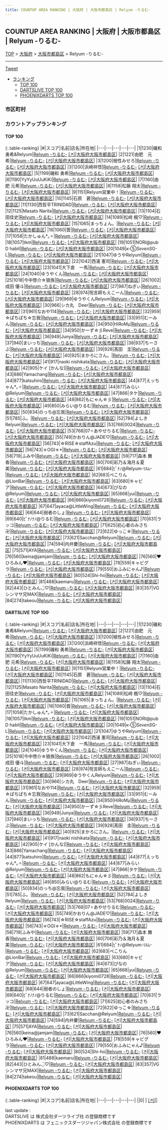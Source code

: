 ```yaml
---
title: COUNTUP AREA RANKING | 大阪府 | 大阪市都島区 | Relyum -りるむ-
---
```

## COUNTUP AREA RANKING | 大阪府 | 大阪市都島区 | Relyum -りるむ-

[TOP](/darts/rank/) > [大阪府](/darts/rank/大阪府/) > [大阪市都島区](/darts/rank/大阪府/大阪市都島区/) > Relyum -りるむ-

___

<a href="https://twitter.com/share?ref_src=twsrc%5Etfw" data-text="COUNTUP AREA RANKING | 大阪府大阪市都島区Relyum -りるむ-" class="twitter-share-button" data-hashtags="DARTSLIVE,PHOENIXDARTS,darts,ダーツ" data-show-count="false">Tweet</a>

* [ランキング](#カウントアップランキング)
    * [TOP 100](#top-100)
    * [DARTSLIVE TOP 100](#dartslive-top-100)
    * [PHOENIXDARTS TOP 100](#phoenixdarts-top-100)

### 市区町村

<ul>

</ul>

### カウントアップランキング

#### TOP 100



{:.table-ranking}
|#|スコア|名前|店名|所在地|
|---|---|---|---|---|
|1|1230|<span class="rank-name-dl">磯和勇希&amp;Relyum</span>|<a href="/darts/rank/shops/18366769fff3e834fec1ae84bb28bd87.html">Relyum -りるむ-</a> <a href="https://search.dartslive.com/jp/shop/18366769fff3e834fec1ae84bb28bd87">[↗]</a>|<a href="/darts/rank/大阪府/大阪市都島区">大阪府大阪市都島区</a>|
|2|1221|<span class="rank-name-dl">由肥　元希</span>|<a href="/darts/rank/shops/18366769fff3e834fec1ae84bb28bd87.html">Relyum -りるむ-</a> <a href="https://search.dartslive.com/jp/shop/18366769fff3e834fec1ae84bb28bd87">[↗]</a>|<a href="/darts/rank/大阪府/大阪市都島区">大阪府大阪市都島区</a>|
|3|1200|<span class="rank-name-dl">根性みせろ</span>|<a href="/darts/rank/shops/18366769fff3e834fec1ae84bb28bd87.html">Relyum -りるむ-</a> <a href="https://search.dartslive.com/jp/shop/18366769fff3e834fec1ae84bb28bd87">[↗]</a>|<a href="/darts/rank/大阪府/大阪市都島区">大阪府大阪市都島区</a>|
|3|1200|<span class="rank-name-dl">浜崎祥悟</span>|<a href="/darts/rank/shops/18366769fff3e834fec1ae84bb28bd87.html">Relyum -りるむ-</a> <a href="https://search.dartslive.com/jp/shop/18366769fff3e834fec1ae84bb28bd87">[↗]</a>|<a href="/darts/rank/大阪府/大阪市都島区">大阪府大阪市都島区</a>|
|5|1199|<span class="rank-name-dl">磯和 勇希</span>|<a href="/darts/rank/shops/18366769fff3e834fec1ae84bb28bd87.html">Relyum -りるむ-</a> <a href="https://search.dartslive.com/jp/shop/18366769fff3e834fec1ae84bb28bd87">[↗]</a>|<a href="/darts/rank/大阪府/大阪市都島区">大阪府大阪市都島区</a>|
|6|1190|<span class="rank-name-dl">YyYyUuUuKiKi</span>|<a href="/darts/rank/shops/18366769fff3e834fec1ae84bb28bd87.html">Relyum -りるむ-</a> <a href="https://search.dartslive.com/jp/shop/18366769fff3e834fec1ae84bb28bd87">[↗]</a>|<a href="/darts/rank/大阪府/大阪市都島区">大阪府大阪市都島区</a>|
|7|1160|<span class="rank-name-dl">由肥 元希</span>|<a href="/darts/rank/shops/18366769fff3e834fec1ae84bb28bd87.html">Relyum -りるむ-</a> <a href="https://search.dartslive.com/jp/shop/18366769fff3e834fec1ae84bb28bd87">[↗]</a>|<a href="/darts/rank/大阪府/大阪市都島区">大阪府大阪市都島区</a>|
|8|1158|<span class="rank-name-dl">松藤 翔太</span>|<a href="/darts/rank/shops/18366769fff3e834fec1ae84bb28bd87.html">Relyum -りるむ-</a> <a href="https://search.dartslive.com/jp/shop/18366769fff3e834fec1ae84bb28bd87">[↗]</a>|<a href="/darts/rank/大阪府/大阪市都島区">大阪府大阪市都島区</a>|
|9|1151|<span class="rank-name-dl">Relyum営業中！</span>|<a href="/darts/rank/shops/18366769fff3e834fec1ae84bb28bd87.html">Relyum -りるむ-</a> <a href="https://search.dartslive.com/jp/shop/18366769fff3e834fec1ae84bb28bd87">[↗]</a>|<a href="/darts/rank/大阪府/大阪市都島区">大阪府大阪市都島区</a>|
|10|1145|<span class="rank-name-dl">石原　蒼</span>|<a href="/darts/rank/shops/18366769fff3e834fec1ae84bb28bd87.html">Relyum -りるむ-</a> <a href="https://search.dartslive.com/jp/shop/18366769fff3e834fec1ae84bb28bd87">[↗]</a>|<a href="/darts/rank/大阪府/大阪市都島区">大阪府大阪市都島区</a>|
|11|1130|<span class="rank-name-dl">西哲平TRINIDAD</span>|<a href="/darts/rank/shops/18366769fff3e834fec1ae84bb28bd87.html">Relyum -りるむ-</a> <a href="https://search.dartslive.com/jp/shop/18366769fff3e834fec1ae84bb28bd87">[↗]</a>|<a href="/darts/rank/大阪府/大阪市都島区">大阪府大阪市都島区</a>|
|12|1125|<span class="rank-name-dl">Masato Narita</span>|<a href="/darts/rank/shops/18366769fff3e834fec1ae84bb28bd87.html">Relyum -りるむ-</a> <a href="https://search.dartslive.com/jp/shop/18366769fff3e834fec1ae84bb28bd87">[↗]</a>|<a href="/darts/rank/大阪府/大阪市都島区">大阪府大阪市都島区</a>|
|13|1104|<span class="rank-name-dl">石田佳史</span>|<a href="/darts/rank/shops/18366769fff3e834fec1ae84bb28bd87.html">Relyum -りるむ-</a> <a href="https://search.dartslive.com/jp/shop/18366769fff3e834fec1ae84bb28bd87">[↗]</a>|<a href="/darts/rank/大阪府/大阪市都島区">大阪府大阪市都島区</a>|
|14|1089|<span class="rank-name-dl">松﨑 楓♡‬</span>|<a href="/darts/rank/shops/18366769fff3e834fec1ae84bb28bd87.html">Relyum -りるむ-</a> <a href="https://search.dartslive.com/jp/shop/18366769fff3e834fec1ae84bb28bd87">[↗]</a>|<a href="/darts/rank/大阪府/大阪市都島区">大阪府大阪市都島区</a>|
|15|1065|<span class="rank-name-dl">まっちょん。</span>|<a href="/darts/rank/shops/18366769fff3e834fec1ae84bb28bd87.html">Relyum -りるむ-</a> <a href="https://search.dartslive.com/jp/shop/18366769fff3e834fec1ae84bb28bd87">[↗]</a>|<a href="/darts/rank/大阪府/大阪市都島区">大阪府大阪市都島区</a>|
|16|1060|<span class="rank-name-dl">晋</span>|<a href="/darts/rank/shops/18366769fff3e834fec1ae84bb28bd87.html">Relyum -りるむ-</a> <a href="https://search.dartslive.com/jp/shop/18366769fff3e834fec1ae84bb28bd87">[↗]</a>|<a href="/darts/rank/大阪府/大阪市都島区">大阪府大阪市都島区</a>|
|17|1058|<span class="rank-name-dl">たかしゅん*｡✧</span>|<a href="/darts/rank/shops/18366769fff3e834fec1ae84bb28bd87.html">Relyum -りるむ-</a> <a href="https://search.dartslive.com/jp/shop/18366769fff3e834fec1ae84bb28bd87">[↗]</a>|<a href="/darts/rank/大阪府/大阪市都島区">大阪府大阪市都島区</a>|
|18|1057|<span class="rank-name-dl">tkm</span>|<a href="/darts/rank/shops/18366769fff3e834fec1ae84bb28bd87.html">Relyum -りるむ-</a> <a href="https://search.dartslive.com/jp/shop/18366769fff3e834fec1ae84bb28bd87">[↗]</a>|<a href="/darts/rank/大阪府/大阪市都島区">大阪府大阪市都島区</a>|
|19|1051|<span class="rank-name-dl">NORI@pub D habit</span>|<a href="/darts/rank/shops/18366769fff3e834fec1ae84bb28bd87.html">Relyum -りるむ-</a> <a href="https://search.dartslive.com/jp/shop/18366769fff3e834fec1ae84bb28bd87">[↗]</a>|<a href="/darts/rank/大阪府/大阪市都島区">大阪府大阪市都島区</a>|
|20|1049|<span class="rank-name-dl">к-⑤*SevenS*G-L</span>|<a href="/darts/rank/shops/18366769fff3e834fec1ae84bb28bd87.html">Relyum -りるむ-</a> <a href="https://search.dartslive.com/jp/shop/18366769fff3e834fec1ae84bb28bd87">[↗]</a>|<a href="/darts/rank/大阪府/大阪市都島区">大阪府大阪市都島区</a>|
|21|1047|<span class="rank-name-dl">ゆうやRelyum</span>|<a href="/darts/rank/shops/18366769fff3e834fec1ae84bb28bd87.html">Relyum -りるむ-</a> <a href="https://search.dartslive.com/jp/shop/18366769fff3e834fec1ae84bb28bd87">[↗]</a>|<a href="/darts/rank/大阪府/大阪市都島区">大阪府大阪市都島区</a>|
|22|1042|<span class="rank-name-dl">西浦 憲司</span>|<a href="/darts/rank/shops/18366769fff3e834fec1ae84bb28bd87.html">Relyum -りるむ-</a> <a href="https://search.dartslive.com/jp/shop/18366769fff3e834fec1ae84bb28bd87">[↗]</a>|<a href="/darts/rank/大阪府/大阪市都島区">大阪府大阪市都島区</a>|
|23|1041|<span class="rank-name-dl">大下倉　一馬</span>|<a href="/darts/rank/shops/18366769fff3e834fec1ae84bb28bd87.html">Relyum -りるむ-</a> <a href="https://search.dartslive.com/jp/shop/18366769fff3e834fec1ae84bb28bd87">[↗]</a>|<a href="/darts/rank/大阪府/大阪市都島区">大阪府大阪市都島区</a>|
|24|1040|<span class="rank-name-dl">ゆうやくん</span>|<a href="/darts/rank/shops/18366769fff3e834fec1ae84bb28bd87.html">Relyum -りるむ-</a> <a href="https://search.dartslive.com/jp/shop/18366769fff3e834fec1ae84bb28bd87">[↗]</a>|<a href="/darts/rank/大阪府/大阪市都島区">大阪府大阪市都島区</a>|
|25|1018|<span class="rank-name-dl">今中啓介☆狼族</span>|<a href="/darts/rank/shops/18366769fff3e834fec1ae84bb28bd87.html">Relyum -りるむ-</a> <a href="https://search.dartslive.com/jp/shop/18366769fff3e834fec1ae84bb28bd87">[↗]</a>|<a href="/darts/rank/大阪府/大阪市都島区">大阪府大阪市都島区</a>|
|26|1002|<span class="rank-name-dl">成田 優斗</span>|<a href="/darts/rank/shops/18366769fff3e834fec1ae84bb28bd87.html">Relyum -りるむ-</a> <a href="https://search.dartslive.com/jp/shop/18366769fff3e834fec1ae84bb28bd87">[↗]</a>|<a href="/darts/rank/大阪府/大阪市都島区">大阪府大阪市都島区</a>|
|27|987|<span class="rank-name-dl">ねぎぃ</span>|<a href="/darts/rank/shops/18366769fff3e834fec1ae84bb28bd87.html">Relyum -りるむ-</a> <a href="https://search.dartslive.com/jp/shop/18366769fff3e834fec1ae84bb28bd87">[↗]</a>|<a href="/darts/rank/大阪府/大阪市都島区">大阪府大阪市都島区</a>|
|28|974|<span class="rank-name-dl">呪言師もえこーん</span>|<a href="/darts/rank/shops/18366769fff3e834fec1ae84bb28bd87.html">Relyum -りるむ-</a> <a href="https://search.dartslive.com/jp/shop/18366769fff3e834fec1ae84bb28bd87">[↗]</a>|<a href="/darts/rank/大阪府/大阪市都島区">大阪府大阪市都島区</a>|
|29|969|<span class="rank-name-dl">ゆうやくんRelyum</span>|<a href="/darts/rank/shops/18366769fff3e834fec1ae84bb28bd87.html">Relyum -りるむ-</a> <a href="https://search.dartslive.com/jp/shop/18366769fff3e834fec1ae84bb28bd87">[↗]</a>|<a href="/darts/rank/大阪府/大阪市都島区">大阪府大阪市都島区</a>|
|30|966|<span class="rank-name-dl">シカ丸　Deer</span>|<a href="/darts/rank/shops/18366769fff3e834fec1ae84bb28bd87.html">Relyum -りるむ-</a> <a href="https://search.dartslive.com/jp/shop/18366769fff3e834fec1ae84bb28bd87">[↗]</a>|<a href="/darts/rank/大阪府/大阪市都島区">大阪府大阪市都島区</a>|
|31|961|<span class="rank-name-dl">なおや114</span>|<a href="/darts/rank/shops/18366769fff3e834fec1ae84bb28bd87.html">Relyum -りるむ-</a> <a href="https://search.dartslive.com/jp/shop/18366769fff3e834fec1ae84bb28bd87">[↗]</a>|<a href="/darts/rank/大阪府/大阪市都島区">大阪府大阪市都島区</a>|
|32|959|<span class="rank-name-dl">☆ぱちぱち☆忘我</span>|<a href="/darts/rank/shops/18366769fff3e834fec1ae84bb28bd87.html">Relyum -りるむ-</a> <a href="https://search.dartslive.com/jp/shop/18366769fff3e834fec1ae84bb28bd87">[↗]</a>|<a href="/darts/rank/大阪府/大阪市都島区">大阪府大阪市都島区</a>|
|33|951|<span class="rank-name-dl">むーみん</span>|<a href="/darts/rank/shops/18366769fff3e834fec1ae84bb28bd87.html">Relyum -りるむ-</a> <a href="https://search.dartslive.com/jp/shop/18366769fff3e834fec1ae84bb28bd87">[↗]</a>|<a href="/darts/rank/大阪府/大阪市都島区">大阪府大阪市都島区</a>|
|34|950|<span class="rank-name-dl">HiЯoMμ</span>|<a href="/darts/rank/shops/18366769fff3e834fec1ae84bb28bd87.html">Relyum -りるむ-</a> <a href="https://search.dartslive.com/jp/shop/18366769fff3e834fec1ae84bb28bd87">[↗]</a>|<a href="/darts/rank/大阪府/大阪市都島区">大阪府大阪市都島区</a>|
|34|950|<span class="rank-name-dl">かーず☆彡Reve</span>|<a href="/darts/rank/shops/18366769fff3e834fec1ae84bb28bd87.html">Relyum -りるむ-</a> <a href="https://search.dartslive.com/jp/shop/18366769fff3e834fec1ae84bb28bd87">[↗]</a>|<a href="/darts/rank/大阪府/大阪市都島区">大阪府大阪市都島区</a>|
|36|949|<span class="rank-name-dl">Junya</span>|<a href="/darts/rank/shops/18366769fff3e834fec1ae84bb28bd87.html">Relyum -りるむ-</a> <a href="https://search.dartslive.com/jp/shop/18366769fff3e834fec1ae84bb28bd87">[↗]</a>|<a href="/darts/rank/大阪府/大阪市都島区">大阪府大阪市都島区</a>|
|37|940|<span class="rank-name-dl">まいっち</span>|<a href="/darts/rank/shops/18366769fff3e834fec1ae84bb28bd87.html">Relyum -りるむ-</a> <a href="https://search.dartslive.com/jp/shop/18366769fff3e834fec1ae84bb28bd87">[↗]</a>|<a href="/darts/rank/大阪府/大阪市都島区">大阪府大阪市都島区</a>|
|38|937|<span class="rank-name-dl">ちーさぶ</span>|<a href="/darts/rank/shops/18366769fff3e834fec1ae84bb28bd87.html">Relyum -りるむ-</a> <a href="https://search.dartslive.com/jp/shop/18366769fff3e834fec1ae84bb28bd87">[↗]</a>|<a href="/darts/rank/大阪府/大阪市都島区">大阪府大阪市都島区</a>|
|39|928|<span class="rank-name-dl">髙田　圭</span>|<a href="/darts/rank/shops/18366769fff3e834fec1ae84bb28bd87.html">Relyum -りるむ-</a> <a href="https://search.dartslive.com/jp/shop/18366769fff3e834fec1ae84bb28bd87">[↗]</a>|<a href="/darts/rank/大阪府/大阪市都島区">大阪府大阪市都島区</a>|
|40|925|<span class="rank-name-dl">まかろにさん。</span>|<a href="/darts/rank/shops/18366769fff3e834fec1ae84bb28bd87.html">Relyum -りるむ-</a> <a href="https://search.dartslive.com/jp/shop/18366769fff3e834fec1ae84bb28bd87">[↗]</a>|<a href="/darts/rank/大阪府/大阪市都島区">大阪府大阪市都島区</a>|
|41|917|<span class="rank-name-dl">naoki nishikata</span>|<a href="/darts/rank/shops/18366769fff3e834fec1ae84bb28bd87.html">Relyum -りるむ-</a> <a href="https://search.dartslive.com/jp/shop/18366769fff3e834fec1ae84bb28bd87">[↗]</a>|<a href="/darts/rank/大阪府/大阪市都島区">大阪府大阪市都島区</a>|
|42|905|<span class="rank-name-dl">ケイ [かんな]</span>|<a href="/darts/rank/shops/18366769fff3e834fec1ae84bb28bd87.html">Relyum -りるむ-</a> <a href="https://search.dartslive.com/jp/shop/18366769fff3e834fec1ae84bb28bd87">[↗]</a>|<a href="/darts/rank/大阪府/大阪市都島区">大阪府大阪市都島区</a>|
|43|886|<span class="rank-name-dl">Yamachang</span>|<a href="/darts/rank/shops/18366769fff3e834fec1ae84bb28bd87.html">Relyum -りるむ-</a> <a href="https://search.dartslive.com/jp/shop/18366769fff3e834fec1ae84bb28bd87">[↗]</a>|<a href="/darts/rank/大阪府/大阪市都島区">大阪府大阪市都島区</a>|
|44|877|<span class="rank-name-dl">katsuhiro</span>|<a href="/darts/rank/shops/18366769fff3e834fec1ae84bb28bd87.html">Relyum -りるむ-</a> <a href="https://search.dartslive.com/jp/shop/18366769fff3e834fec1ae84bb28bd87">[↗]</a>|<a href="/darts/rank/大阪府/大阪市都島区">大阪府大阪市都島区</a>|
|44|877|<span class="rank-name-dl">えッちゃん*｡✧</span>|<a href="/darts/rank/shops/18366769fff3e834fec1ae84bb28bd87.html">Relyum -りるむ-</a> <a href="https://search.dartslive.com/jp/shop/18366769fff3e834fec1ae84bb28bd87">[↗]</a>|<a href="/darts/rank/大阪府/大阪市都島区">大阪府大阪市都島区</a>|
|44|877|<span class="rank-name-dl">みらい@Relyum</span>|<a href="/darts/rank/shops/18366769fff3e834fec1ae84bb28bd87.html">Relyum -りるむ-</a> <a href="https://search.dartslive.com/jp/shop/18366769fff3e834fec1ae84bb28bd87">[↗]</a>|<a href="/darts/rank/大阪府/大阪市都島区">大阪府大阪市都島区</a>|
|47|866|<span class="rank-name-dl">タケ</span>|<a href="/darts/rank/shops/18366769fff3e834fec1ae84bb28bd87.html">Relyum -りるむ-</a> <a href="https://search.dartslive.com/jp/shop/18366769fff3e834fec1ae84bb28bd87">[↗]</a>|<a href="/darts/rank/大阪府/大阪市都島区">大阪府大阪市都島区</a>|
|48|862|<span class="rank-name-dl">もにゃん☆彡</span>|<a href="/darts/rank/shops/18366769fff3e834fec1ae84bb28bd87.html">Relyum -りるむ-</a> <a href="https://search.dartslive.com/jp/shop/18366769fff3e834fec1ae84bb28bd87">[↗]</a>|<a href="/darts/rank/大阪府/大阪市都島区">大阪府大阪市都島区</a>|
|49|850|<span class="rank-name-dl">みらい@りるむ</span>|<a href="/darts/rank/shops/18366769fff3e834fec1ae84bb28bd87.html">Relyum -りるむ-</a> <a href="https://search.dartslive.com/jp/shop/18366769fff3e834fec1ae84bb28bd87">[↗]</a>|<a href="/darts/rank/大阪府/大阪市都島区">大阪府大阪市都島区</a>|
|50|834|<span class="rank-name-dl">のっち@忘我</span>|<a href="/darts/rank/shops/18366769fff3e834fec1ae84bb28bd87.html">Relyum -りるむ-</a> <a href="https://search.dartslive.com/jp/shop/18366769fff3e834fec1ae84bb28bd87">[↗]</a>|<a href="/darts/rank/大阪府/大阪市都島区">大阪府大阪市都島区</a>|
|51|785|<span class="rank-name-dl">ふ。</span>|<a href="/darts/rank/shops/18366769fff3e834fec1ae84bb28bd87.html">Relyum -りるむ-</a> <a href="https://search.dartslive.com/jp/shop/18366769fff3e834fec1ae84bb28bd87">[↗]</a>|<a href="/darts/rank/大阪府/大阪市都島区">大阪府大阪市都島区</a>|
|52|784|<span class="rank-name-dl">よしきRelyum</span>|<a href="/darts/rank/shops/18366769fff3e834fec1ae84bb28bd87.html">Relyum -りるむ-</a> <a href="https://search.dartslive.com/jp/shop/18366769fff3e834fec1ae84bb28bd87">[↗]</a>|<a href="/darts/rank/大阪府/大阪市都島区">大阪府大阪市都島区</a>|
|53|768|<span class="rank-name-dl">0024</span>|<a href="/darts/rank/shops/18366769fff3e834fec1ae84bb28bd87.html">Relyum -りるむ-</a> <a href="https://search.dartslive.com/jp/shop/18366769fff3e834fec1ae84bb28bd87">[↗]</a>|<a href="/darts/rank/大阪府/大阪市都島区">大阪府大阪市都島区</a>|
|53|768|<span class="rank-name-dl">07✧あやせりるむ</span>|<a href="/darts/rank/shops/18366769fff3e834fec1ae84bb28bd87.html">Relyum -りるむ-</a> <a href="https://search.dartslive.com/jp/shop/18366769fff3e834fec1ae84bb28bd87">[↗]</a>|<a href="/darts/rank/大阪府/大阪市都島区">大阪府大阪市都島区</a>|
|55|749|<span class="rank-name-dl">かおりん@JADE♡</span>|<a href="/darts/rank/shops/18366769fff3e834fec1ae84bb28bd87.html">Relyum -りるむ-</a> <a href="https://search.dartslive.com/jp/shop/18366769fff3e834fec1ae84bb28bd87">[↗]</a>|<a href="/darts/rank/大阪府/大阪市都島区">大阪府大阪市都島区</a>|
|56|743|<span class="rank-name-dl">☆RISE☆staffAzu</span>|<a href="/darts/rank/shops/18366769fff3e834fec1ae84bb28bd87.html">Relyum -りるむ-</a> <a href="https://search.dartslive.com/jp/shop/18366769fff3e834fec1ae84bb28bd87">[↗]</a>|<a href="/darts/rank/大阪府/大阪市都島区">大阪府大阪市都島区</a>|
|56|743|<span class="rank-name-dl">＊OGI＊*</span>|<a href="/darts/rank/shops/18366769fff3e834fec1ae84bb28bd87.html">Relyum -りるむ-</a> <a href="https://search.dartslive.com/jp/shop/18366769fff3e834fec1ae84bb28bd87">[↗]</a>|<a href="/darts/rank/大阪府/大阪市都島区">大阪府大阪市都島区</a>|
|58|719|<span class="rank-name-dl">ふみや</span>|<a href="/darts/rank/shops/18366769fff3e834fec1ae84bb28bd87.html">Relyum -りるむ-</a> <a href="https://search.dartslive.com/jp/shop/18366769fff3e834fec1ae84bb28bd87">[↗]</a>|<a href="/darts/rank/大阪府/大阪市都島区">大阪府大阪市都島区</a>|
|59|717|<span class="rank-name-dl">森本 舞香</span>|<a href="/darts/rank/shops/18366769fff3e834fec1ae84bb28bd87.html">Relyum -りるむ-</a> <a href="https://search.dartslive.com/jp/shop/18366769fff3e834fec1ae84bb28bd87">[↗]</a>|<a href="/darts/rank/大阪府/大阪市都島区">大阪府大阪市都島区</a>|
|60|706|<span class="rank-name-dl">彩乃＆海月＆夏美</span>|<a href="/darts/rank/shops/18366769fff3e834fec1ae84bb28bd87.html">Relyum -りるむ-</a> <a href="https://search.dartslive.com/jp/shop/18366769fff3e834fec1ae84bb28bd87">[↗]</a>|<a href="/darts/rank/大阪府/大阪市都島区">大阪府大阪市都島区</a>|
|61|684|<span class="rank-name-dl">ﾋﾟﾅﾉ@Relyum-ﾘﾙﾑ-</span>|<a href="/darts/rank/shops/18366769fff3e834fec1ae84bb28bd87.html">Relyum -りるむ-</a> <a href="https://search.dartslive.com/jp/shop/18366769fff3e834fec1ae84bb28bd87">[↗]</a>|<a href="/darts/rank/大阪府/大阪市都島区">大阪府大阪市都島区</a>|
|62|683|<span class="rank-name-dl">ぺこりん@LionBar</span>|<a href="/darts/rank/shops/18366769fff3e834fec1ae84bb28bd87.html">Relyum -りるむ-</a> <a href="https://search.dartslive.com/jp/shop/18366769fff3e834fec1ae84bb28bd87">[↗]</a>|<a href="/darts/rank/大阪府/大阪市都島区">大阪府大阪市都島区</a>|
|63|680|<span class="rank-name-dl">キャビア</span>|<a href="/darts/rank/shops/18366769fff3e834fec1ae84bb28bd87.html">Relyum -りるむ-</a> <a href="https://search.dartslive.com/jp/shop/18366769fff3e834fec1ae84bb28bd87">[↗]</a>|<a href="/darts/rank/大阪府/大阪市都島区">大阪府大阪市都島区</a>|
|64|673|<span class="rank-name-dl">ぴなの@Relyum</span>|<a href="/darts/rank/shops/18366769fff3e834fec1ae84bb28bd87.html">Relyum -りるむ-</a> <a href="https://search.dartslive.com/jp/shop/18366769fff3e834fec1ae84bb28bd87">[↗]</a>|<a href="/darts/rank/大阪府/大阪市都島区">大阪府大阪市都島区</a>|
|65|668|<span class="rank-name-dl">yui</span>|<a href="/darts/rank/shops/18366769fff3e834fec1ae84bb28bd87.html">Relyum -りるむ-</a> <a href="https://search.dartslive.com/jp/shop/18366769fff3e834fec1ae84bb28bd87">[↗]</a>|<a href="/darts/rank/大阪府/大阪市都島区">大阪府大阪市都島区</a>|
|66|666|<span class="rank-name-dl">kiyomi0728</span>|<a href="/darts/rank/shops/18366769fff3e834fec1ae84bb28bd87.html">Relyum -りるむ-</a> <a href="https://search.dartslive.com/jp/shop/18366769fff3e834fec1ae84bb28bd87">[↗]</a>|<a href="/darts/rank/大阪府/大阪市都島区">大阪府大阪市都島区</a>|
|67|647|<span class="rank-name-dl">ayaca@LittleWing</span>|<a href="/darts/rank/shops/18366769fff3e834fec1ae84bb28bd87.html">Relyum -りるむ-</a> <a href="https://search.dartslive.com/jp/shop/18366769fff3e834fec1ae84bb28bd87">[↗]</a>|<a href="/darts/rank/大阪府/大阪市都島区">大阪府大阪市都島区</a>|
|68|644|<span class="rank-name-dl">弱者のしょ</span>|<a href="/darts/rank/shops/18366769fff3e834fec1ae84bb28bd87.html">Relyum -りるむ-</a> <a href="https://search.dartslive.com/jp/shop/18366769fff3e834fec1ae84bb28bd87">[↗]</a>|<a href="/darts/rank/大阪府/大阪市都島区">大阪府大阪市都島区</a>|
|69|640|<span class="rank-name-dl">ﾋﾟﾅﾉﾅﾉ@りるむ</span>|<a href="/darts/rank/shops/18366769fff3e834fec1ae84bb28bd87.html">Relyum -りるむ-</a> <a href="https://search.dartslive.com/jp/shop/18366769fff3e834fec1ae84bb28bd87">[↗]</a>|<a href="/darts/rank/大阪府/大阪市都島区">大阪府大阪市都島区</a>|
|70|631|<span class="rank-name-dl">ラッコ</span>|<a href="/darts/rank/shops/18366769fff3e834fec1ae84bb28bd87.html">Relyum -りるむ-</a> <a href="https://search.dartslive.com/jp/shop/18366769fff3e834fec1ae84bb28bd87">[↗]</a>|<a href="/darts/rank/大阪府/大阪市都島区">大阪府大阪市都島区</a>|
|71|625|<span class="rank-name-dl">初心者のみさち卍</span>|<a href="/darts/rank/shops/18366769fff3e834fec1ae84bb28bd87.html">Relyum -りるむ-</a> <a href="https://search.dartslive.com/jp/shop/18366769fff3e834fec1ae84bb28bd87">[↗]</a>|<a href="/darts/rank/大阪府/大阪市都島区">大阪府大阪市都島区</a>|
|72|622|<span class="rank-name-dl">ゆっこ☆</span>|<a href="/darts/rank/shops/18366769fff3e834fec1ae84bb28bd87.html">Relyum -りるむ-</a> <a href="https://search.dartslive.com/jp/shop/18366769fff3e834fec1ae84bb28bd87">[↗]</a>|<a href="/darts/rank/大阪府/大阪市都島区">大阪府大阪市都島区</a>|
|73|621|<span class="rank-name-dl">Sacchan@Relyum</span>|<a href="/darts/rank/shops/18366769fff3e834fec1ae84bb28bd87.html">Relyum -りるむ-</a> <a href="https://search.dartslive.com/jp/shop/18366769fff3e834fec1ae84bb28bd87">[↗]</a>|<a href="/darts/rank/大阪府/大阪市都島区">大阪府大阪市都島区</a>|
|74|594|<span class="rank-name-dl">内弁慶</span>|<a href="/darts/rank/shops/18366769fff3e834fec1ae84bb28bd87.html">Relyum -りるむ-</a> <a href="https://search.dartslive.com/jp/shop/18366769fff3e834fec1ae84bb28bd87">[↗]</a>|<a href="/darts/rank/大阪府/大阪市都島区">大阪府大阪市都島区</a>|
|75|571|<span class="rank-name-dl">AYA</span>|<a href="/darts/rank/shops/18366769fff3e834fec1ae84bb28bd87.html">Relyum -りるむ-</a> <a href="https://search.dartslive.com/jp/shop/18366769fff3e834fec1ae84bb28bd87">[↗]</a>|<a href="/darts/rank/大阪府/大阪市都島区">大阪府大阪市都島区</a>|
|76|560|<span class="rank-name-dl">keina@jamjam</span>|<a href="/darts/rank/shops/18366769fff3e834fec1ae84bb28bd87.html">Relyum -りるむ-</a> <a href="https://search.dartslive.com/jp/shop/18366769fff3e834fec1ae84bb28bd87">[↗]</a>|<a href="/darts/rank/大阪府/大阪市都島区">大阪府大阪市都島区</a>|
|76|560|<span class="rank-name-dl">❤ひろみん❤</span>|<a href="/darts/rank/shops/18366769fff3e834fec1ae84bb28bd87.html">Relyum -りるむ-</a> <a href="https://search.dartslive.com/jp/shop/18366769fff3e834fec1ae84bb28bd87">[↗]</a>|<a href="/darts/rank/大阪府/大阪市都島区">大阪府大阪市都島区</a>|
|78|559|<span class="rank-name-dl">キャビグラ</span>|<a href="/darts/rank/shops/18366769fff3e834fec1ae84bb28bd87.html">Relyum -りるむ-</a> <a href="https://search.dartslive.com/jp/shop/18366769fff3e834fec1ae84bb28bd87">[↗]</a>|<a href="/darts/rank/大阪府/大阪市都島区">大阪府大阪市都島区</a>|
|79|550|<span class="rank-name-dl">おふみにゃん♪</span>|<a href="/darts/rank/shops/18366769fff3e834fec1ae84bb28bd87.html">Relyum -りるむ-</a> <a href="https://search.dartslive.com/jp/shop/18366769fff3e834fec1ae84bb28bd87">[↗]</a>|<a href="/darts/rank/大阪府/大阪市都島区">大阪府大阪市都島区</a>|
|80|524|<span class="rank-name-dl">Shi-ho</span>|<a href="/darts/rank/shops/18366769fff3e834fec1ae84bb28bd87.html">Relyum -りるむ-</a> <a href="https://search.dartslive.com/jp/shop/18366769fff3e834fec1ae84bb28bd87">[↗]</a>|<a href="/darts/rank/大阪府/大阪市都島区">大阪府大阪市都島区</a>|
|81|488|<span class="rank-name-dl">kaemaru</span>|<a href="/darts/rank/shops/18366769fff3e834fec1ae84bb28bd87.html">Relyum -りるむ-</a> <a href="https://search.dartslive.com/jp/shop/18366769fff3e834fec1ae84bb28bd87">[↗]</a>|<a href="/darts/rank/大阪府/大阪市都島区">大阪府大阪市都島区</a>|
|82|443|<span class="rank-name-dl">ひとみん◡̈♡</span>|<a href="/darts/rank/shops/18366769fff3e834fec1ae84bb28bd87.html">Relyum -りるむ-</a> <a href="https://search.dartslive.com/jp/shop/18366769fff3e834fec1ae84bb28bd87">[↗]</a>|<a href="/darts/rank/大阪府/大阪市都島区">大阪府大阪市都島区</a>|
|83|357|<span class="rank-name-dl">VGシンマサ兄MAX</span>|<a href="/darts/rank/shops/18366769fff3e834fec1ae84bb28bd87.html">Relyum -りるむ-</a> <a href="https://search.dartslive.com/jp/shop/18366769fff3e834fec1ae84bb28bd87">[↗]</a>|<a href="/darts/rank/大阪府/大阪市都島区">大阪府大阪市都島区</a>|
|84|274|<span class="rank-name-dl">takeou</span>|<a href="/darts/rank/shops/18366769fff3e834fec1ae84bb28bd87.html">Relyum -りるむ-</a> <a href="https://search.dartslive.com/jp/shop/18366769fff3e834fec1ae84bb28bd87">[↗]</a>|<a href="/darts/rank/大阪府/大阪市都島区">大阪府大阪市都島区</a>|


#### DARTSLIVE TOP 100



{:.table-ranking}
|#|スコア|名前|店名|所在地|
|---|---|---|---|---|
|1|1230|<span class="rank-name-dl">磯和勇希&amp;Relyum</span>|<a href="/darts/rank/shops/18366769fff3e834fec1ae84bb28bd87.html">Relyum -りるむ-</a> <a href="https://search.dartslive.com/jp/shop/18366769fff3e834fec1ae84bb28bd87">[↗]</a>|<a href="/darts/rank/大阪府/大阪市都島区">大阪府大阪市都島区</a>|
|2|1221|<span class="rank-name-dl">由肥　元希</span>|<a href="/darts/rank/shops/18366769fff3e834fec1ae84bb28bd87.html">Relyum -りるむ-</a> <a href="https://search.dartslive.com/jp/shop/18366769fff3e834fec1ae84bb28bd87">[↗]</a>|<a href="/darts/rank/大阪府/大阪市都島区">大阪府大阪市都島区</a>|
|3|1200|<span class="rank-name-dl">根性みせろ</span>|<a href="/darts/rank/shops/18366769fff3e834fec1ae84bb28bd87.html">Relyum -りるむ-</a> <a href="https://search.dartslive.com/jp/shop/18366769fff3e834fec1ae84bb28bd87">[↗]</a>|<a href="/darts/rank/大阪府/大阪市都島区">大阪府大阪市都島区</a>|
|3|1200|<span class="rank-name-dl">浜崎祥悟</span>|<a href="/darts/rank/shops/18366769fff3e834fec1ae84bb28bd87.html">Relyum -りるむ-</a> <a href="https://search.dartslive.com/jp/shop/18366769fff3e834fec1ae84bb28bd87">[↗]</a>|<a href="/darts/rank/大阪府/大阪市都島区">大阪府大阪市都島区</a>|
|5|1199|<span class="rank-name-dl">磯和 勇希</span>|<a href="/darts/rank/shops/18366769fff3e834fec1ae84bb28bd87.html">Relyum -りるむ-</a> <a href="https://search.dartslive.com/jp/shop/18366769fff3e834fec1ae84bb28bd87">[↗]</a>|<a href="/darts/rank/大阪府/大阪市都島区">大阪府大阪市都島区</a>|
|6|1190|<span class="rank-name-dl">YyYyUuUuKiKi</span>|<a href="/darts/rank/shops/18366769fff3e834fec1ae84bb28bd87.html">Relyum -りるむ-</a> <a href="https://search.dartslive.com/jp/shop/18366769fff3e834fec1ae84bb28bd87">[↗]</a>|<a href="/darts/rank/大阪府/大阪市都島区">大阪府大阪市都島区</a>|
|7|1160|<span class="rank-name-dl">由肥 元希</span>|<a href="/darts/rank/shops/18366769fff3e834fec1ae84bb28bd87.html">Relyum -りるむ-</a> <a href="https://search.dartslive.com/jp/shop/18366769fff3e834fec1ae84bb28bd87">[↗]</a>|<a href="/darts/rank/大阪府/大阪市都島区">大阪府大阪市都島区</a>|
|8|1158|<span class="rank-name-dl">松藤 翔太</span>|<a href="/darts/rank/shops/18366769fff3e834fec1ae84bb28bd87.html">Relyum -りるむ-</a> <a href="https://search.dartslive.com/jp/shop/18366769fff3e834fec1ae84bb28bd87">[↗]</a>|<a href="/darts/rank/大阪府/大阪市都島区">大阪府大阪市都島区</a>|
|9|1151|<span class="rank-name-dl">Relyum営業中！</span>|<a href="/darts/rank/shops/18366769fff3e834fec1ae84bb28bd87.html">Relyum -りるむ-</a> <a href="https://search.dartslive.com/jp/shop/18366769fff3e834fec1ae84bb28bd87">[↗]</a>|<a href="/darts/rank/大阪府/大阪市都島区">大阪府大阪市都島区</a>|
|10|1145|<span class="rank-name-dl">石原　蒼</span>|<a href="/darts/rank/shops/18366769fff3e834fec1ae84bb28bd87.html">Relyum -りるむ-</a> <a href="https://search.dartslive.com/jp/shop/18366769fff3e834fec1ae84bb28bd87">[↗]</a>|<a href="/darts/rank/大阪府/大阪市都島区">大阪府大阪市都島区</a>|
|11|1130|<span class="rank-name-dl">西哲平TRINIDAD</span>|<a href="/darts/rank/shops/18366769fff3e834fec1ae84bb28bd87.html">Relyum -りるむ-</a> <a href="https://search.dartslive.com/jp/shop/18366769fff3e834fec1ae84bb28bd87">[↗]</a>|<a href="/darts/rank/大阪府/大阪市都島区">大阪府大阪市都島区</a>|
|12|1125|<span class="rank-name-dl">Masato Narita</span>|<a href="/darts/rank/shops/18366769fff3e834fec1ae84bb28bd87.html">Relyum -りるむ-</a> <a href="https://search.dartslive.com/jp/shop/18366769fff3e834fec1ae84bb28bd87">[↗]</a>|<a href="/darts/rank/大阪府/大阪市都島区">大阪府大阪市都島区</a>|
|13|1104|<span class="rank-name-dl">石田佳史</span>|<a href="/darts/rank/shops/18366769fff3e834fec1ae84bb28bd87.html">Relyum -りるむ-</a> <a href="https://search.dartslive.com/jp/shop/18366769fff3e834fec1ae84bb28bd87">[↗]</a>|<a href="/darts/rank/大阪府/大阪市都島区">大阪府大阪市都島区</a>|
|14|1089|<span class="rank-name-dl">松﨑 楓♡‬</span>|<a href="/darts/rank/shops/18366769fff3e834fec1ae84bb28bd87.html">Relyum -りるむ-</a> <a href="https://search.dartslive.com/jp/shop/18366769fff3e834fec1ae84bb28bd87">[↗]</a>|<a href="/darts/rank/大阪府/大阪市都島区">大阪府大阪市都島区</a>|
|15|1065|<span class="rank-name-dl">まっちょん。</span>|<a href="/darts/rank/shops/18366769fff3e834fec1ae84bb28bd87.html">Relyum -りるむ-</a> <a href="https://search.dartslive.com/jp/shop/18366769fff3e834fec1ae84bb28bd87">[↗]</a>|<a href="/darts/rank/大阪府/大阪市都島区">大阪府大阪市都島区</a>|
|16|1060|<span class="rank-name-dl">晋</span>|<a href="/darts/rank/shops/18366769fff3e834fec1ae84bb28bd87.html">Relyum -りるむ-</a> <a href="https://search.dartslive.com/jp/shop/18366769fff3e834fec1ae84bb28bd87">[↗]</a>|<a href="/darts/rank/大阪府/大阪市都島区">大阪府大阪市都島区</a>|
|17|1058|<span class="rank-name-dl">たかしゅん*｡✧</span>|<a href="/darts/rank/shops/18366769fff3e834fec1ae84bb28bd87.html">Relyum -りるむ-</a> <a href="https://search.dartslive.com/jp/shop/18366769fff3e834fec1ae84bb28bd87">[↗]</a>|<a href="/darts/rank/大阪府/大阪市都島区">大阪府大阪市都島区</a>|
|18|1057|<span class="rank-name-dl">tkm</span>|<a href="/darts/rank/shops/18366769fff3e834fec1ae84bb28bd87.html">Relyum -りるむ-</a> <a href="https://search.dartslive.com/jp/shop/18366769fff3e834fec1ae84bb28bd87">[↗]</a>|<a href="/darts/rank/大阪府/大阪市都島区">大阪府大阪市都島区</a>|
|19|1051|<span class="rank-name-dl">NORI@pub D habit</span>|<a href="/darts/rank/shops/18366769fff3e834fec1ae84bb28bd87.html">Relyum -りるむ-</a> <a href="https://search.dartslive.com/jp/shop/18366769fff3e834fec1ae84bb28bd87">[↗]</a>|<a href="/darts/rank/大阪府/大阪市都島区">大阪府大阪市都島区</a>|
|20|1049|<span class="rank-name-dl">к-⑤*SevenS*G-L</span>|<a href="/darts/rank/shops/18366769fff3e834fec1ae84bb28bd87.html">Relyum -りるむ-</a> <a href="https://search.dartslive.com/jp/shop/18366769fff3e834fec1ae84bb28bd87">[↗]</a>|<a href="/darts/rank/大阪府/大阪市都島区">大阪府大阪市都島区</a>|
|21|1047|<span class="rank-name-dl">ゆうやRelyum</span>|<a href="/darts/rank/shops/18366769fff3e834fec1ae84bb28bd87.html">Relyum -りるむ-</a> <a href="https://search.dartslive.com/jp/shop/18366769fff3e834fec1ae84bb28bd87">[↗]</a>|<a href="/darts/rank/大阪府/大阪市都島区">大阪府大阪市都島区</a>|
|22|1042|<span class="rank-name-dl">西浦 憲司</span>|<a href="/darts/rank/shops/18366769fff3e834fec1ae84bb28bd87.html">Relyum -りるむ-</a> <a href="https://search.dartslive.com/jp/shop/18366769fff3e834fec1ae84bb28bd87">[↗]</a>|<a href="/darts/rank/大阪府/大阪市都島区">大阪府大阪市都島区</a>|
|23|1041|<span class="rank-name-dl">大下倉　一馬</span>|<a href="/darts/rank/shops/18366769fff3e834fec1ae84bb28bd87.html">Relyum -りるむ-</a> <a href="https://search.dartslive.com/jp/shop/18366769fff3e834fec1ae84bb28bd87">[↗]</a>|<a href="/darts/rank/大阪府/大阪市都島区">大阪府大阪市都島区</a>|
|24|1040|<span class="rank-name-dl">ゆうやくん</span>|<a href="/darts/rank/shops/18366769fff3e834fec1ae84bb28bd87.html">Relyum -りるむ-</a> <a href="https://search.dartslive.com/jp/shop/18366769fff3e834fec1ae84bb28bd87">[↗]</a>|<a href="/darts/rank/大阪府/大阪市都島区">大阪府大阪市都島区</a>|
|25|1018|<span class="rank-name-dl">今中啓介☆狼族</span>|<a href="/darts/rank/shops/18366769fff3e834fec1ae84bb28bd87.html">Relyum -りるむ-</a> <a href="https://search.dartslive.com/jp/shop/18366769fff3e834fec1ae84bb28bd87">[↗]</a>|<a href="/darts/rank/大阪府/大阪市都島区">大阪府大阪市都島区</a>|
|26|1002|<span class="rank-name-dl">成田 優斗</span>|<a href="/darts/rank/shops/18366769fff3e834fec1ae84bb28bd87.html">Relyum -りるむ-</a> <a href="https://search.dartslive.com/jp/shop/18366769fff3e834fec1ae84bb28bd87">[↗]</a>|<a href="/darts/rank/大阪府/大阪市都島区">大阪府大阪市都島区</a>|
|27|987|<span class="rank-name-dl">ねぎぃ</span>|<a href="/darts/rank/shops/18366769fff3e834fec1ae84bb28bd87.html">Relyum -りるむ-</a> <a href="https://search.dartslive.com/jp/shop/18366769fff3e834fec1ae84bb28bd87">[↗]</a>|<a href="/darts/rank/大阪府/大阪市都島区">大阪府大阪市都島区</a>|
|28|974|<span class="rank-name-dl">呪言師もえこーん</span>|<a href="/darts/rank/shops/18366769fff3e834fec1ae84bb28bd87.html">Relyum -りるむ-</a> <a href="https://search.dartslive.com/jp/shop/18366769fff3e834fec1ae84bb28bd87">[↗]</a>|<a href="/darts/rank/大阪府/大阪市都島区">大阪府大阪市都島区</a>|
|29|969|<span class="rank-name-dl">ゆうやくんRelyum</span>|<a href="/darts/rank/shops/18366769fff3e834fec1ae84bb28bd87.html">Relyum -りるむ-</a> <a href="https://search.dartslive.com/jp/shop/18366769fff3e834fec1ae84bb28bd87">[↗]</a>|<a href="/darts/rank/大阪府/大阪市都島区">大阪府大阪市都島区</a>|
|30|966|<span class="rank-name-dl">シカ丸　Deer</span>|<a href="/darts/rank/shops/18366769fff3e834fec1ae84bb28bd87.html">Relyum -りるむ-</a> <a href="https://search.dartslive.com/jp/shop/18366769fff3e834fec1ae84bb28bd87">[↗]</a>|<a href="/darts/rank/大阪府/大阪市都島区">大阪府大阪市都島区</a>|
|31|961|<span class="rank-name-dl">なおや114</span>|<a href="/darts/rank/shops/18366769fff3e834fec1ae84bb28bd87.html">Relyum -りるむ-</a> <a href="https://search.dartslive.com/jp/shop/18366769fff3e834fec1ae84bb28bd87">[↗]</a>|<a href="/darts/rank/大阪府/大阪市都島区">大阪府大阪市都島区</a>|
|32|959|<span class="rank-name-dl">☆ぱちぱち☆忘我</span>|<a href="/darts/rank/shops/18366769fff3e834fec1ae84bb28bd87.html">Relyum -りるむ-</a> <a href="https://search.dartslive.com/jp/shop/18366769fff3e834fec1ae84bb28bd87">[↗]</a>|<a href="/darts/rank/大阪府/大阪市都島区">大阪府大阪市都島区</a>|
|33|951|<span class="rank-name-dl">むーみん</span>|<a href="/darts/rank/shops/18366769fff3e834fec1ae84bb28bd87.html">Relyum -りるむ-</a> <a href="https://search.dartslive.com/jp/shop/18366769fff3e834fec1ae84bb28bd87">[↗]</a>|<a href="/darts/rank/大阪府/大阪市都島区">大阪府大阪市都島区</a>|
|34|950|<span class="rank-name-dl">HiЯoMμ</span>|<a href="/darts/rank/shops/18366769fff3e834fec1ae84bb28bd87.html">Relyum -りるむ-</a> <a href="https://search.dartslive.com/jp/shop/18366769fff3e834fec1ae84bb28bd87">[↗]</a>|<a href="/darts/rank/大阪府/大阪市都島区">大阪府大阪市都島区</a>|
|34|950|<span class="rank-name-dl">かーず☆彡Reve</span>|<a href="/darts/rank/shops/18366769fff3e834fec1ae84bb28bd87.html">Relyum -りるむ-</a> <a href="https://search.dartslive.com/jp/shop/18366769fff3e834fec1ae84bb28bd87">[↗]</a>|<a href="/darts/rank/大阪府/大阪市都島区">大阪府大阪市都島区</a>|
|36|949|<span class="rank-name-dl">Junya</span>|<a href="/darts/rank/shops/18366769fff3e834fec1ae84bb28bd87.html">Relyum -りるむ-</a> <a href="https://search.dartslive.com/jp/shop/18366769fff3e834fec1ae84bb28bd87">[↗]</a>|<a href="/darts/rank/大阪府/大阪市都島区">大阪府大阪市都島区</a>|
|37|940|<span class="rank-name-dl">まいっち</span>|<a href="/darts/rank/shops/18366769fff3e834fec1ae84bb28bd87.html">Relyum -りるむ-</a> <a href="https://search.dartslive.com/jp/shop/18366769fff3e834fec1ae84bb28bd87">[↗]</a>|<a href="/darts/rank/大阪府/大阪市都島区">大阪府大阪市都島区</a>|
|38|937|<span class="rank-name-dl">ちーさぶ</span>|<a href="/darts/rank/shops/18366769fff3e834fec1ae84bb28bd87.html">Relyum -りるむ-</a> <a href="https://search.dartslive.com/jp/shop/18366769fff3e834fec1ae84bb28bd87">[↗]</a>|<a href="/darts/rank/大阪府/大阪市都島区">大阪府大阪市都島区</a>|
|39|928|<span class="rank-name-dl">髙田　圭</span>|<a href="/darts/rank/shops/18366769fff3e834fec1ae84bb28bd87.html">Relyum -りるむ-</a> <a href="https://search.dartslive.com/jp/shop/18366769fff3e834fec1ae84bb28bd87">[↗]</a>|<a href="/darts/rank/大阪府/大阪市都島区">大阪府大阪市都島区</a>|
|40|925|<span class="rank-name-dl">まかろにさん。</span>|<a href="/darts/rank/shops/18366769fff3e834fec1ae84bb28bd87.html">Relyum -りるむ-</a> <a href="https://search.dartslive.com/jp/shop/18366769fff3e834fec1ae84bb28bd87">[↗]</a>|<a href="/darts/rank/大阪府/大阪市都島区">大阪府大阪市都島区</a>|
|41|917|<span class="rank-name-dl">naoki nishikata</span>|<a href="/darts/rank/shops/18366769fff3e834fec1ae84bb28bd87.html">Relyum -りるむ-</a> <a href="https://search.dartslive.com/jp/shop/18366769fff3e834fec1ae84bb28bd87">[↗]</a>|<a href="/darts/rank/大阪府/大阪市都島区">大阪府大阪市都島区</a>|
|42|905|<span class="rank-name-dl">ケイ [かんな]</span>|<a href="/darts/rank/shops/18366769fff3e834fec1ae84bb28bd87.html">Relyum -りるむ-</a> <a href="https://search.dartslive.com/jp/shop/18366769fff3e834fec1ae84bb28bd87">[↗]</a>|<a href="/darts/rank/大阪府/大阪市都島区">大阪府大阪市都島区</a>|
|43|886|<span class="rank-name-dl">Yamachang</span>|<a href="/darts/rank/shops/18366769fff3e834fec1ae84bb28bd87.html">Relyum -りるむ-</a> <a href="https://search.dartslive.com/jp/shop/18366769fff3e834fec1ae84bb28bd87">[↗]</a>|<a href="/darts/rank/大阪府/大阪市都島区">大阪府大阪市都島区</a>|
|44|877|<span class="rank-name-dl">katsuhiro</span>|<a href="/darts/rank/shops/18366769fff3e834fec1ae84bb28bd87.html">Relyum -りるむ-</a> <a href="https://search.dartslive.com/jp/shop/18366769fff3e834fec1ae84bb28bd87">[↗]</a>|<a href="/darts/rank/大阪府/大阪市都島区">大阪府大阪市都島区</a>|
|44|877|<span class="rank-name-dl">えッちゃん*｡✧</span>|<a href="/darts/rank/shops/18366769fff3e834fec1ae84bb28bd87.html">Relyum -りるむ-</a> <a href="https://search.dartslive.com/jp/shop/18366769fff3e834fec1ae84bb28bd87">[↗]</a>|<a href="/darts/rank/大阪府/大阪市都島区">大阪府大阪市都島区</a>|
|44|877|<span class="rank-name-dl">みらい@Relyum</span>|<a href="/darts/rank/shops/18366769fff3e834fec1ae84bb28bd87.html">Relyum -りるむ-</a> <a href="https://search.dartslive.com/jp/shop/18366769fff3e834fec1ae84bb28bd87">[↗]</a>|<a href="/darts/rank/大阪府/大阪市都島区">大阪府大阪市都島区</a>|
|47|866|<span class="rank-name-dl">タケ</span>|<a href="/darts/rank/shops/18366769fff3e834fec1ae84bb28bd87.html">Relyum -りるむ-</a> <a href="https://search.dartslive.com/jp/shop/18366769fff3e834fec1ae84bb28bd87">[↗]</a>|<a href="/darts/rank/大阪府/大阪市都島区">大阪府大阪市都島区</a>|
|48|862|<span class="rank-name-dl">もにゃん☆彡</span>|<a href="/darts/rank/shops/18366769fff3e834fec1ae84bb28bd87.html">Relyum -りるむ-</a> <a href="https://search.dartslive.com/jp/shop/18366769fff3e834fec1ae84bb28bd87">[↗]</a>|<a href="/darts/rank/大阪府/大阪市都島区">大阪府大阪市都島区</a>|
|49|850|<span class="rank-name-dl">みらい@りるむ</span>|<a href="/darts/rank/shops/18366769fff3e834fec1ae84bb28bd87.html">Relyum -りるむ-</a> <a href="https://search.dartslive.com/jp/shop/18366769fff3e834fec1ae84bb28bd87">[↗]</a>|<a href="/darts/rank/大阪府/大阪市都島区">大阪府大阪市都島区</a>|
|50|834|<span class="rank-name-dl">のっち@忘我</span>|<a href="/darts/rank/shops/18366769fff3e834fec1ae84bb28bd87.html">Relyum -りるむ-</a> <a href="https://search.dartslive.com/jp/shop/18366769fff3e834fec1ae84bb28bd87">[↗]</a>|<a href="/darts/rank/大阪府/大阪市都島区">大阪府大阪市都島区</a>|
|51|785|<span class="rank-name-dl">ふ。</span>|<a href="/darts/rank/shops/18366769fff3e834fec1ae84bb28bd87.html">Relyum -りるむ-</a> <a href="https://search.dartslive.com/jp/shop/18366769fff3e834fec1ae84bb28bd87">[↗]</a>|<a href="/darts/rank/大阪府/大阪市都島区">大阪府大阪市都島区</a>|
|52|784|<span class="rank-name-dl">よしきRelyum</span>|<a href="/darts/rank/shops/18366769fff3e834fec1ae84bb28bd87.html">Relyum -りるむ-</a> <a href="https://search.dartslive.com/jp/shop/18366769fff3e834fec1ae84bb28bd87">[↗]</a>|<a href="/darts/rank/大阪府/大阪市都島区">大阪府大阪市都島区</a>|
|53|768|<span class="rank-name-dl">0024</span>|<a href="/darts/rank/shops/18366769fff3e834fec1ae84bb28bd87.html">Relyum -りるむ-</a> <a href="https://search.dartslive.com/jp/shop/18366769fff3e834fec1ae84bb28bd87">[↗]</a>|<a href="/darts/rank/大阪府/大阪市都島区">大阪府大阪市都島区</a>|
|53|768|<span class="rank-name-dl">07✧あやせりるむ</span>|<a href="/darts/rank/shops/18366769fff3e834fec1ae84bb28bd87.html">Relyum -りるむ-</a> <a href="https://search.dartslive.com/jp/shop/18366769fff3e834fec1ae84bb28bd87">[↗]</a>|<a href="/darts/rank/大阪府/大阪市都島区">大阪府大阪市都島区</a>|
|55|749|<span class="rank-name-dl">かおりん@JADE♡</span>|<a href="/darts/rank/shops/18366769fff3e834fec1ae84bb28bd87.html">Relyum -りるむ-</a> <a href="https://search.dartslive.com/jp/shop/18366769fff3e834fec1ae84bb28bd87">[↗]</a>|<a href="/darts/rank/大阪府/大阪市都島区">大阪府大阪市都島区</a>|
|56|743|<span class="rank-name-dl">☆RISE☆staffAzu</span>|<a href="/darts/rank/shops/18366769fff3e834fec1ae84bb28bd87.html">Relyum -りるむ-</a> <a href="https://search.dartslive.com/jp/shop/18366769fff3e834fec1ae84bb28bd87">[↗]</a>|<a href="/darts/rank/大阪府/大阪市都島区">大阪府大阪市都島区</a>|
|56|743|<span class="rank-name-dl">＊OGI＊*</span>|<a href="/darts/rank/shops/18366769fff3e834fec1ae84bb28bd87.html">Relyum -りるむ-</a> <a href="https://search.dartslive.com/jp/shop/18366769fff3e834fec1ae84bb28bd87">[↗]</a>|<a href="/darts/rank/大阪府/大阪市都島区">大阪府大阪市都島区</a>|
|58|719|<span class="rank-name-dl">ふみや</span>|<a href="/darts/rank/shops/18366769fff3e834fec1ae84bb28bd87.html">Relyum -りるむ-</a> <a href="https://search.dartslive.com/jp/shop/18366769fff3e834fec1ae84bb28bd87">[↗]</a>|<a href="/darts/rank/大阪府/大阪市都島区">大阪府大阪市都島区</a>|
|59|717|<span class="rank-name-dl">森本 舞香</span>|<a href="/darts/rank/shops/18366769fff3e834fec1ae84bb28bd87.html">Relyum -りるむ-</a> <a href="https://search.dartslive.com/jp/shop/18366769fff3e834fec1ae84bb28bd87">[↗]</a>|<a href="/darts/rank/大阪府/大阪市都島区">大阪府大阪市都島区</a>|
|60|706|<span class="rank-name-dl">彩乃＆海月＆夏美</span>|<a href="/darts/rank/shops/18366769fff3e834fec1ae84bb28bd87.html">Relyum -りるむ-</a> <a href="https://search.dartslive.com/jp/shop/18366769fff3e834fec1ae84bb28bd87">[↗]</a>|<a href="/darts/rank/大阪府/大阪市都島区">大阪府大阪市都島区</a>|
|61|684|<span class="rank-name-dl">ﾋﾟﾅﾉ@Relyum-ﾘﾙﾑ-</span>|<a href="/darts/rank/shops/18366769fff3e834fec1ae84bb28bd87.html">Relyum -りるむ-</a> <a href="https://search.dartslive.com/jp/shop/18366769fff3e834fec1ae84bb28bd87">[↗]</a>|<a href="/darts/rank/大阪府/大阪市都島区">大阪府大阪市都島区</a>|
|62|683|<span class="rank-name-dl">ぺこりん@LionBar</span>|<a href="/darts/rank/shops/18366769fff3e834fec1ae84bb28bd87.html">Relyum -りるむ-</a> <a href="https://search.dartslive.com/jp/shop/18366769fff3e834fec1ae84bb28bd87">[↗]</a>|<a href="/darts/rank/大阪府/大阪市都島区">大阪府大阪市都島区</a>|
|63|680|<span class="rank-name-dl">キャビア</span>|<a href="/darts/rank/shops/18366769fff3e834fec1ae84bb28bd87.html">Relyum -りるむ-</a> <a href="https://search.dartslive.com/jp/shop/18366769fff3e834fec1ae84bb28bd87">[↗]</a>|<a href="/darts/rank/大阪府/大阪市都島区">大阪府大阪市都島区</a>|
|64|673|<span class="rank-name-dl">ぴなの@Relyum</span>|<a href="/darts/rank/shops/18366769fff3e834fec1ae84bb28bd87.html">Relyum -りるむ-</a> <a href="https://search.dartslive.com/jp/shop/18366769fff3e834fec1ae84bb28bd87">[↗]</a>|<a href="/darts/rank/大阪府/大阪市都島区">大阪府大阪市都島区</a>|
|65|668|<span class="rank-name-dl">yui</span>|<a href="/darts/rank/shops/18366769fff3e834fec1ae84bb28bd87.html">Relyum -りるむ-</a> <a href="https://search.dartslive.com/jp/shop/18366769fff3e834fec1ae84bb28bd87">[↗]</a>|<a href="/darts/rank/大阪府/大阪市都島区">大阪府大阪市都島区</a>|
|66|666|<span class="rank-name-dl">kiyomi0728</span>|<a href="/darts/rank/shops/18366769fff3e834fec1ae84bb28bd87.html">Relyum -りるむ-</a> <a href="https://search.dartslive.com/jp/shop/18366769fff3e834fec1ae84bb28bd87">[↗]</a>|<a href="/darts/rank/大阪府/大阪市都島区">大阪府大阪市都島区</a>|
|67|647|<span class="rank-name-dl">ayaca@LittleWing</span>|<a href="/darts/rank/shops/18366769fff3e834fec1ae84bb28bd87.html">Relyum -りるむ-</a> <a href="https://search.dartslive.com/jp/shop/18366769fff3e834fec1ae84bb28bd87">[↗]</a>|<a href="/darts/rank/大阪府/大阪市都島区">大阪府大阪市都島区</a>|
|68|644|<span class="rank-name-dl">弱者のしょ</span>|<a href="/darts/rank/shops/18366769fff3e834fec1ae84bb28bd87.html">Relyum -りるむ-</a> <a href="https://search.dartslive.com/jp/shop/18366769fff3e834fec1ae84bb28bd87">[↗]</a>|<a href="/darts/rank/大阪府/大阪市都島区">大阪府大阪市都島区</a>|
|69|640|<span class="rank-name-dl">ﾋﾟﾅﾉﾅﾉ@りるむ</span>|<a href="/darts/rank/shops/18366769fff3e834fec1ae84bb28bd87.html">Relyum -りるむ-</a> <a href="https://search.dartslive.com/jp/shop/18366769fff3e834fec1ae84bb28bd87">[↗]</a>|<a href="/darts/rank/大阪府/大阪市都島区">大阪府大阪市都島区</a>|
|70|631|<span class="rank-name-dl">ラッコ</span>|<a href="/darts/rank/shops/18366769fff3e834fec1ae84bb28bd87.html">Relyum -りるむ-</a> <a href="https://search.dartslive.com/jp/shop/18366769fff3e834fec1ae84bb28bd87">[↗]</a>|<a href="/darts/rank/大阪府/大阪市都島区">大阪府大阪市都島区</a>|
|71|625|<span class="rank-name-dl">初心者のみさち卍</span>|<a href="/darts/rank/shops/18366769fff3e834fec1ae84bb28bd87.html">Relyum -りるむ-</a> <a href="https://search.dartslive.com/jp/shop/18366769fff3e834fec1ae84bb28bd87">[↗]</a>|<a href="/darts/rank/大阪府/大阪市都島区">大阪府大阪市都島区</a>|
|72|622|<span class="rank-name-dl">ゆっこ☆</span>|<a href="/darts/rank/shops/18366769fff3e834fec1ae84bb28bd87.html">Relyum -りるむ-</a> <a href="https://search.dartslive.com/jp/shop/18366769fff3e834fec1ae84bb28bd87">[↗]</a>|<a href="/darts/rank/大阪府/大阪市都島区">大阪府大阪市都島区</a>|
|73|621|<span class="rank-name-dl">Sacchan@Relyum</span>|<a href="/darts/rank/shops/18366769fff3e834fec1ae84bb28bd87.html">Relyum -りるむ-</a> <a href="https://search.dartslive.com/jp/shop/18366769fff3e834fec1ae84bb28bd87">[↗]</a>|<a href="/darts/rank/大阪府/大阪市都島区">大阪府大阪市都島区</a>|
|74|594|<span class="rank-name-dl">内弁慶</span>|<a href="/darts/rank/shops/18366769fff3e834fec1ae84bb28bd87.html">Relyum -りるむ-</a> <a href="https://search.dartslive.com/jp/shop/18366769fff3e834fec1ae84bb28bd87">[↗]</a>|<a href="/darts/rank/大阪府/大阪市都島区">大阪府大阪市都島区</a>|
|75|571|<span class="rank-name-dl">AYA</span>|<a href="/darts/rank/shops/18366769fff3e834fec1ae84bb28bd87.html">Relyum -りるむ-</a> <a href="https://search.dartslive.com/jp/shop/18366769fff3e834fec1ae84bb28bd87">[↗]</a>|<a href="/darts/rank/大阪府/大阪市都島区">大阪府大阪市都島区</a>|
|76|560|<span class="rank-name-dl">keina@jamjam</span>|<a href="/darts/rank/shops/18366769fff3e834fec1ae84bb28bd87.html">Relyum -りるむ-</a> <a href="https://search.dartslive.com/jp/shop/18366769fff3e834fec1ae84bb28bd87">[↗]</a>|<a href="/darts/rank/大阪府/大阪市都島区">大阪府大阪市都島区</a>|
|76|560|<span class="rank-name-dl">❤ひろみん❤</span>|<a href="/darts/rank/shops/18366769fff3e834fec1ae84bb28bd87.html">Relyum -りるむ-</a> <a href="https://search.dartslive.com/jp/shop/18366769fff3e834fec1ae84bb28bd87">[↗]</a>|<a href="/darts/rank/大阪府/大阪市都島区">大阪府大阪市都島区</a>|
|78|559|<span class="rank-name-dl">キャビグラ</span>|<a href="/darts/rank/shops/18366769fff3e834fec1ae84bb28bd87.html">Relyum -りるむ-</a> <a href="https://search.dartslive.com/jp/shop/18366769fff3e834fec1ae84bb28bd87">[↗]</a>|<a href="/darts/rank/大阪府/大阪市都島区">大阪府大阪市都島区</a>|
|79|550|<span class="rank-name-dl">おふみにゃん♪</span>|<a href="/darts/rank/shops/18366769fff3e834fec1ae84bb28bd87.html">Relyum -りるむ-</a> <a href="https://search.dartslive.com/jp/shop/18366769fff3e834fec1ae84bb28bd87">[↗]</a>|<a href="/darts/rank/大阪府/大阪市都島区">大阪府大阪市都島区</a>|
|80|524|<span class="rank-name-dl">Shi-ho</span>|<a href="/darts/rank/shops/18366769fff3e834fec1ae84bb28bd87.html">Relyum -りるむ-</a> <a href="https://search.dartslive.com/jp/shop/18366769fff3e834fec1ae84bb28bd87">[↗]</a>|<a href="/darts/rank/大阪府/大阪市都島区">大阪府大阪市都島区</a>|
|81|488|<span class="rank-name-dl">kaemaru</span>|<a href="/darts/rank/shops/18366769fff3e834fec1ae84bb28bd87.html">Relyum -りるむ-</a> <a href="https://search.dartslive.com/jp/shop/18366769fff3e834fec1ae84bb28bd87">[↗]</a>|<a href="/darts/rank/大阪府/大阪市都島区">大阪府大阪市都島区</a>|
|82|443|<span class="rank-name-dl">ひとみん◡̈♡</span>|<a href="/darts/rank/shops/18366769fff3e834fec1ae84bb28bd87.html">Relyum -りるむ-</a> <a href="https://search.dartslive.com/jp/shop/18366769fff3e834fec1ae84bb28bd87">[↗]</a>|<a href="/darts/rank/大阪府/大阪市都島区">大阪府大阪市都島区</a>|
|83|357|<span class="rank-name-dl">VGシンマサ兄MAX</span>|<a href="/darts/rank/shops/18366769fff3e834fec1ae84bb28bd87.html">Relyum -りるむ-</a> <a href="https://search.dartslive.com/jp/shop/18366769fff3e834fec1ae84bb28bd87">[↗]</a>|<a href="/darts/rank/大阪府/大阪市都島区">大阪府大阪市都島区</a>|
|84|274|<span class="rank-name-dl">takeou</span>|<a href="/darts/rank/shops/18366769fff3e834fec1ae84bb28bd87.html">Relyum -りるむ-</a> <a href="https://search.dartslive.com/jp/shop/18366769fff3e834fec1ae84bb28bd87">[↗]</a>|<a href="/darts/rank/大阪府/大阪市都島区">大阪府大阪市都島区</a>|


#### PHOENIXDARTS TOP 100



{:.table-ranking}
|#|スコア|名前|店名|所在地|
|---|---|---|---|---|
||0|<span class="rank-name-dl"> </span>|<a href="/darts/rank/shops/.html"></a> <a href="">[↗]</a>|<a href="/darts/rank//"></a>|


<div class="footer border-top border-gray-light mt-5 pt-3 text-right text-gray">
    last update : <span style="font-weight: italic" id="foot_last_modified"></span><br />
    DARTSLIVE は 株式会社ダーツライブ社 の登録商標です<br />
    PHOENIXDARTS は フェニックスダーツジャパン株式会社 の登録商標です<br />
</div>

<script src="https://cdnjs.cloudflare.com/ajax/libs/jquery.tablesorter/2.31.3/js/jquery.tablesorter.min.js" integrity="sha512-qzgd5cYSZcosqpzpn7zF2ZId8f/8CHmFKZ8j7mU4OUXTNRd5g+ZHBPsgKEwoqxCtdQvExE5LprwwPAgoicguNg==" crossorigin="anonymous" referrerpolicy="no-referrer"></script>
<link rel="stylesheet" href="https://cdnjs.cloudflare.com/ajax/libs/jquery.tablesorter/2.31.3/css/theme.default.min.css" integrity="sha512-wghhOJkjQX0Lh3NSWvNKeZ0ZpNn+SPVXX1Qyc9OCaogADktxrBiBdKGDoqVUOyhStvMBmJQ8ZdMHiR3wuEq8+w==" crossorigin="anonymous" referrerpolicy="no-referrer" />
<script>
$(function() {
    $(".table-ranking").tablesorter({sortList:[[0, 0]]});
    $("#foot_last_modified").text(formatDate(new Date(document.lastModified), 'yyyy-MM-dd HH:mm:ss'));
});
</script>

<script async src="https://platform.twitter.com/widgets.js" charset="utf-8"></script>